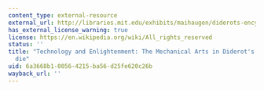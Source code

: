 ```yaml
---
content_type: external-resource
external_url: http://libraries.mit.edu/exhibits/maihaugen/diderots-encyclopedie/
has_external_license_warning: true
license: https://en.wikipedia.org/wiki/All_rights_reserved
status: ''
title: "Technology and Enlightenment: The Mechanical Arts in Diderot's Encyclop\xE9\
  die"
uid: 6a3668b1-0056-4215-ba56-d25fe620c26b
wayback_url: ''
---
```


